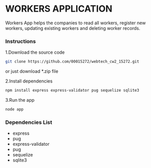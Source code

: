 # WORKERS APPLICATION

Workers App helps the companies to read all workers, register new workers, 
updating existing workers and deleting worker records.

### Instructions
1.Download the source code
```bash
git clone https://github.com/00015272/webtech_cw2_15272.git
```
or just download *.zip file

2.Install dependencies
```bash
npm install express express-validator pug sequelize sqlite3
```
3.Run the app
```bash
node app
```
### Dependencies List
- express
- pug 
- express-validator
- pug
- sequelize
- sqlite3
